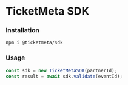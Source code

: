 # TicketMeta SDK

### Installation
```shell
npm i @ticketmeta/sdk
```

### Usage

```typescript
const sdk = new TicketMetaSDK(partnerId);
const result = await sdk.validate(eventId);
```